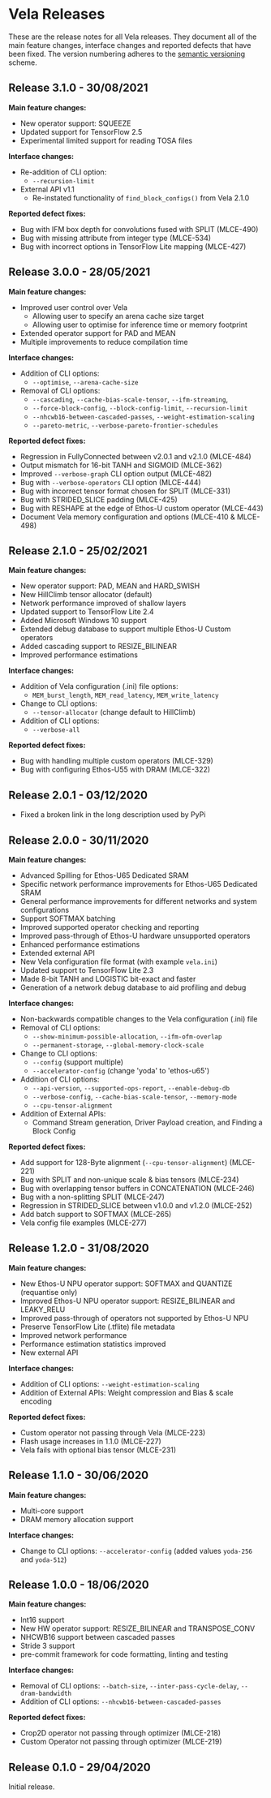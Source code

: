 # Vela Releases

These are the release notes for all Vela releases.  They document all of the
main feature changes, interface changes and reported defects that have been
fixed.  The version numbering adheres to the
[semantic versioning](https://semver.org/) scheme.

## Release 3.1.0 - 30/08/2021

**Main feature changes:**

* New operator support: SQUEEZE
* Updated support for TensorFlow 2.5
* Experimental limited support for reading TOSA files

**Interface changes:**

* Re-addition of CLI option:
  * `--recursion-limit`
* External API v1.1
  * Re-instated functionality of `find_block_configs()` from Vela 2.1.0

**Reported defect fixes:**

* Bug with IFM box depth for convolutions fused with SPLIT (MLCE-490)
* Bug with missing attribute from integer type (MLCE-534)
* Bug with incorrect options in TensorFlow Lite mapping (MLCE-427) 

## Release 3.0.0 - 28/05/2021

**Main feature changes:**

* Improved user control over Vela
  * Allowing user to specify an arena cache size target
  * Allowing user to optimise for inference time or memory footprint
* Extended operator support for PAD and MEAN
* Multiple improvements to reduce compilation time

**Interface changes:**

* Addition of CLI options:
  * `--optimise`, `--arena-cache-size`
* Removal of CLI options:
  * `--cascading`, `--cache-bias-scale-tensor`, `--ifm-streaming`,
  * `--force-block-config`, `--block-config-limit`, `--recursion-limit`
  * `--nhcwb16-between-cascaded-passes`, `--weight-estimation-scaling`
  * `--pareto-metric`, `--verbose-pareto-frontier-schedules`

**Reported defect fixes:**

* Regression in FullyConnected between v2.0.1 and v2.1.0 (MLCE-484)
* Output mismatch for 16-bit TANH and SIGMOID (MLCE-362)
* Improved `--verbose-graph` CLI option output (MLCE-482)
* Bug with `--verbose-operators` CLI option (MLCE-444)
* Bug with incorrect tensor format chosen for SPLIT (MLCE-331)
* Bug with STRIDED_SLICE padding (MLCE-425)
* Bug with RESHAPE at the edge of Ethos-U custom operator (MLCE-443)
* Document Vela memory configuration and options (MLCE-410 & MLCE-498)

## Release 2.1.0 - 25/02/2021

**Main feature changes:**

* New operator support: PAD, MEAN and HARD_SWISH
* New HillClimb tensor allocator (default)
* Network performance improved of shallow layers
* Updated support to TensorFlow Lite 2.4
* Added Microsoft Windows 10 support
* Extended debug database to support multiple Ethos-U Custom operators
* Added cascading support to RESIZE_BILINEAR
* Improved performance estimations

**Interface changes:**

* Addition of Vela configuration (.ini) file options:
  * `MEM_burst_length`, `MEM_read_latency`, `MEM_write_latency`
* Change to CLI options:
  * `--tensor-allocator` (change default to HillClimb)
* Addition of CLI options:
  * `--verbose-all`

**Reported defect fixes:**

* Bug with handling multiple custom operators (MLCE-329)
* Bug with configuring Ethos-U55 with DRAM (MLCE-322)

## Release 2.0.1 - 03/12/2020

* Fixed a broken link in the long description used by PyPi

## Release 2.0.0 - 30/11/2020

**Main feature changes:**

* Advanced Spilling for Ethos-U65 Dedicated SRAM
* Specific network performance improvements for Ethos-U65 Dedicated SRAM
* General performance improvements for different networks and system
configurations
* Support SOFTMAX batching
* Improved supported operator checking and reporting
* Improved pass-through of Ethos-U hardware unsupported operators
* Enhanced performance estimations
* Extended external API
* New Vela configuration file format (with example `vela.ini`)
* Updated support to TensorFlow Lite 2.3
* Made 8-bit TANH and LOGISTIC bit-exact and faster
* Generation of a network debug database to aid profiling and debug

**Interface changes:**

* Non-backwards compatible changes to the Vela configuration (.ini) file
* Removal of CLI options:
  * `--show-minimum-possible-allocation`, `--ifm-ofm-overlap`
  * `--permanent-storage`, `--global-memory-clock-scale`
* Change to CLI options:
  * `--config` (support multiple)
  * `--accelerator-config` (change 'yoda' to 'ethos-u65')
* Addition of CLI options:
  * `--api-version`, `--supported-ops-report`, `--enable-debug-db`
  * `--verbose-config`, `--cache-bias-scale-tensor`, `--memory-mode`
  * `--cpu-tensor-alignment`
* Addition of External APIs:
  * Command Stream generation, Driver Payload creation, and Finding a Block Config

**Reported defect fixes:**

* Add support for 128-Byte alignment (`--cpu-tensor-alignment`) (MLCE-221)
* Bug with SPLIT and non-unique scale & bias tensors (MLCE-234)
* Bug with overlapping tensor buffers in CONCATENATION (MLCE-246)
* Bug with a non-splitting SPLIT (MLCE-247)
* Regression in STRIDED_SLICE between v1.0.0 and v1.2.0 (MLCE-252)
* Add batch support to SOFTMAX (MLCE-265)
* Vela config file examples (MLCE-277)

## Release 1.2.0 - 31/08/2020

**Main feature changes:**

* New Ethos-U NPU operator support: SOFTMAX and QUANTIZE (requantise only)
* Improved Ethos-U NPU operator support: RESIZE_BILINEAR and LEAKY_RELU
* Improved pass-through of operators not supported by Ethos-U NPU
* Preserve TensorFlow Lite (.tflite) file metadata
* Improved network performance
* Performance estimation statistics improved
* New external API

**Interface changes:**

* Addition of CLI options: `--weight-estimation-scaling`
* Addition of External APIs: Weight compression and Bias & scale encoding

**Reported defect fixes:**

* Custom operator not passing through Vela (MLCE-223)
* Flash usage increases in 1.1.0 (MLCE-227)
* Vela fails with optional bias tensor (MLCE-231)

## Release 1.1.0 - 30/06/2020

**Main feature changes:**

* Multi-core support
* DRAM memory allocation support

**Interface changes:**

* Change to CLI options: `--accelerator-config` (added values `yoda-256` and
`yoda-512`)

## Release 1.0.0 - 18/06/2020

**Main feature changes:**

* Int16 support
* New HW operator support: RESIZE_BILINEAR and TRANSPOSE_CONV
* NHCWB16 support between cascaded passes
* Stride 3 support
* pre-commit framework for code formatting, linting and testing

**Interface changes:**

* Removal of CLI options: `--batch-size`, `--inter-pass-cycle-delay`,
`--dram-bandwidth`
* Addition of CLI options: `--nhcwb16-between-cascaded-passes`

**Reported defect fixes:**

* Crop2D operator not passing through optimizer (MLCE-218)
* Custom Operator not passing through optimizer (MLCE-219)

## Release 0.1.0 - 29/04/2020

Initial release.
